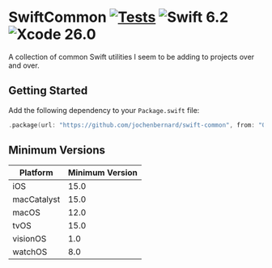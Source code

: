 # SwiftCommon [![Tests](https://github.com/jochenbernard/swift-common/actions/workflows/tests.yml/badge.svg)](https://github.com/jochenbernard/swift-common/actions/workflows/tests.yml) ![Swift 6.2](https://img.shields.io/badge/Swift-6.2-f05138?style=flat) ![Xcode 26.0](https://img.shields.io/badge/Xcode-26.0-0071e3?style=flat)

A collection of common Swift utilities I seem to be adding to projects over and over.

## Getting Started

Add the following dependency to your `Package.swift` file:

```Swift
.package(url: "https://github.com/jochenbernard/swift-common", from: "0.1.0")
```

## Minimum Versions

| Platform    | Minimum Version |
| ----------- | --------------- |
| iOS         | 15.0            |
| macCatalyst | 15.0            |
| macOS       | 12.0            |
| tvOS        | 15.0            |
| visionOS    | 1.0             |
| watchOS     | 8.0             |
